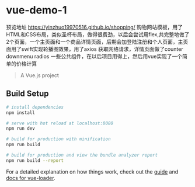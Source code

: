 # vue-demo-1
预览地址
https://yinzhuo19970516.github.io/shopping/
购物网站模板，用了HTML和CSS布局，类似圣杯布局，做得很费劲，以后会尝试用flex,共完整地做了2个页面，一个主页面和一个商品详情页面，后期会加登陆注册和个人页面，主页面用了swift实现轮播图效果，用了axios 获取网络请求，详情页面做了counter downmenu radios 一些公共组件，在以后项目用得上，然后用vue实现了一个简单的价格计算
> A Vue.js project

## Build Setup

``` bash
# install dependencies
npm install

# serve with hot reload at localhost:8080
npm run dev

# build for production with minification
npm run build

# build for production and view the bundle analyzer report
npm run build --report
```

For a detailed explanation on how things work, check out the [guide](http://vuejs-templates.github.io/webpack/) and [docs for vue-loader](http://vuejs.github.io/vue-loader).
